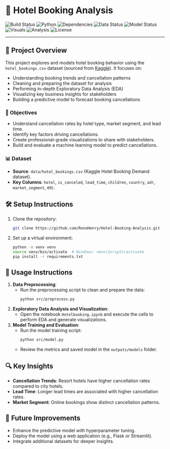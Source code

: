 # 🏨 Hotel Booking Analysis

![Build Status](https://img.shields.io/badge/build-passing-brightgreen)
![Python](https://img.shields.io/badge/python-3.8+-blue)
![Dependencies](https://img.shields.io/badge/dependencies-up%20to%20date-success)
![Data Status](https://img.shields.io/badge/data-cleaned-blue)
![Model Status](https://img.shields.io/badge/model-trained-green)
![Visuals](https://img.shields.io/badge/visualizations-created-orange)
![Analysis](https://img.shields.io/badge/analysis-creative-purple)
![License](https://img.shields.io/badge/license-MIT-lightgrey)

---

## 📌 Project Overview

This project explores and models hotel booking behavior using the `hotel_bookings.csv` dataset (sourced from [Kaggle](https://www.kaggle.com/datasets/jessemostipak/hotel-booking-demand)). It focuses on:

- Understanding booking trends and cancellation patterns  
- Cleaning and preparing the dataset for analysis  
- Performing in-depth Exploratory Data Analysis (EDA)  
- Visualizing key business insights for stakeholders  
- Building a predictive model to forecast booking cancellations  


### 🎯 Objectives
- Understand cancellation rates by hotel type, market segment, and lead time.
- Identify key factors driving cancellations.
- Create professional-grade visualizations to share with stakeholders.
- Build and evaluate a machine learning model to predict cancellations.

### 📊 Dataset
- **Source**: `data/hotel_bookings.csv` (Kaggle Hotel Booking Demand dataset).
- **Key Columns**: `hotel`, `is_canceled`, `lead_time`, `children`, `country`, `adr`, `market_segment`, etc.

## 🛠️ Setup Instructions
1. Clone the repository:
   ```bash
   git clone https://github.com/RonoHenry/Hotel-Booking-Analysis.git
   ```
2. Set up a virtual environment:
   ```bash
   python -m venv venv
   source venv/bin/activate  # Windows: venv\Scripts\activate
   pip install -r requirements.txt
   ```

## 🚀 Usage Instructions
1. **Data Preprocessing**:
   - Run the preprocessing script to clean and prepare the data:
     ```bash
     python src/preprocess.py
     ```
2. **Exploratory Data Analysis and Visualization**:
   - Open the notebook `Hotelbooking.ipynb` and execute the cells to perform EDA and generate visualizations.
3. **Model Training and Evaluation**:
   - Run the model training script:
     ```bash
     python src/model.py
     ```
   - Review the metrics and saved model in the `outputs/models` folder.

## 🔍 Key Insights
- **Cancellation Trends**: Resort hotels have higher cancellation rates compared to city hotels.
- **Lead Time**: Longer lead times are associated with higher cancellation rates.
- **Market Segment**: Online bookings show distinct cancellation patterns.

## 🌟 Future Improvements
- Enhance the predictive model with hyperparameter tuning.
- Deploy the model using a web application (e.g., Flask or Streamlit).
- Integrate additional datasets for deeper insights.
